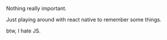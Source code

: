 Nothing really important.

Just playing around with react native to remember some things.

btw, I hate JS.
